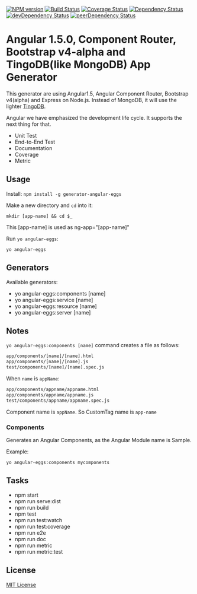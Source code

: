 [![NPM version](http://img.shields.io/npm/v/generator-angular-eggs.svg?style=flat-square)](https://npmjs.org/package/generator-angular-eggs) [![Build Status](https://secure.travis-ci.org/albatrosary/generator-angular-eggs.svg?branch=master)](http://travis-ci.org/albatrosary/generator-angular-eggs) [![Coverage Status](https://coveralls.io/repos/albatrosary/generator-angular-eggs/badge.png?branch=master)](https://coveralls.io/r/albatrosary/generator-angular-eggs?branch=master) [![Dependency Status](https://david-dm.org/albatrosary/generator-angular-eggs.svg)](https://david-dm.org/albatrosary/generator-angular-eggs) [![devDependency Status](https://david-dm.org/albatrosary/generator-angular-eggs/dev-status.svg)](https://david-dm.org/albatrosary/generator-angular-eggs#info=devDependencies) [![peerDependency Status](https://david-dm.org/albatrosary/generator-angular-eggs/peer-status.svg)](https://david-dm.org/albatrosary/generator-angular-eggs#info=peerDependencies)

# Angular 1.5.0, Component Router, Bootstrap v4-alpha and TingoDB(like MongoDB) App Generator 

This generator are using Angular1.5, Angular Component Router, Bootstrap v4(alpha) and Express on Node.js. Instead of MongoDB, it will use the lighter [TingoDB](http://www.tingodb.com/).  

Angular we have emphasized the development life cycle. It supports the next thing for that.

* Unit Test
* End-to-End Test
* Documentation
* Coverage
* Metric

## Usage

Install: `npm install -g generator-angular-eggs`

Make a new directory and `cd` into it:
```
mkdir [app-name] && cd $_
```
This [app-name] is used as ng-app="[app-name]"

Run `yo angular-eggs`:
```
yo angular-eggs
```

## Generators

Available generators:

- yo angular-eggs:components [name]
- yo angular-eggs:service [name]
- yo angular-eggs:resource [name]
- yo angular-eggs:server [name]
 
## Notes

`yo angular-eggs:components [name]` command creates a file as follows:

```bash
app/components/[name]/[name].html
app/components/[name]/[name].js
test/components/[name]/[name].spec.js
```

When `name` is `appName`:

```bash
app/components/appname/appname.html
app/components/appname/appname.js
test/components/appname/appname.spec.js
```

Component name is `appName`. So CustomTag name is `app-name`

### Components

Generates an Angular Components, as the Angular Module name is Sample.

Example:

```
yo angular-eggs:components mycomponents
```

## Tasks

- npm start
- npm run serve:dist
- npm run build
- npm test
- npm run test:watch
- npm run test:coverage
- npm run e2e
- npm run doc
- npm run metric
- npm run metric:test

## License

[MIT License](http://opensource.org/licenses/MIT)

